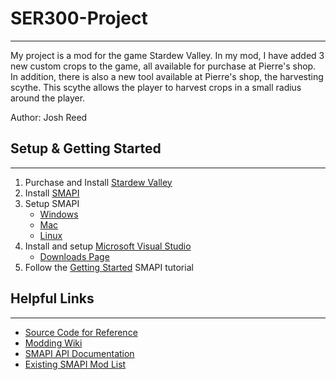 # SER300-Project
---
My project is a mod for the game Stardew Valley. In my mod, I have added 3 new custom crops to the game, all available for purchase at Pierre's shop. In addition, there is also a new tool available at Pierre's shop, the harvesting scythe. This scythe allows the player to harvest crops in a small radius around the player.

Author: Josh Reed

## Setup & Getting Started
---
1. Purchase and Install [Stardew Valley](https://store.steampowered.com/app/413150/Stardew_Valley/)
2. Install [SMAPI](https://smapi.io/)
3. Setup SMAPI
    * [Windows](https://stardewvalleywiki.com/Modding:Installing_SMAPI_on_Windows)
    * [Mac](https://stardewvalleywiki.com/Modding:Installing_SMAPI_on_Mac)
    * [Linux](https://stardewvalleywiki.com/Modding:Installing_SMAPI_on_Linux)
4. Install and setup [Microsoft Visual Studio](https://visualstudio.microsoft.com/)
    * [Downloads Page](https://visualstudio.microsoft.com/downloads/)
5. Follow the [Getting Started](https://stardewvalleywiki.com/Modding:Modder_Guide/Get_Started) SMAPI tutorial

## Helpful Links
---
* [Source Code for Reference](https://github.com/veywrn/StardewValley)
* [Modding Wiki](https://stardewmodding.miraheze.org/wiki/Main_Page)
* [SMAPI API Documentation](https://stardewvalleywiki.com/Modding:Modder_Guide/APIs)
* [Existing SMAPI Mod List](https://smapi.io/mods/)

